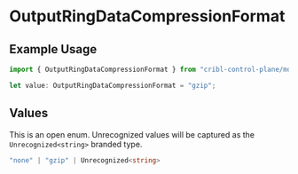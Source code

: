 # OutputRingDataCompressionFormat

## Example Usage

```typescript
import { OutputRingDataCompressionFormat } from "cribl-control-plane/models";

let value: OutputRingDataCompressionFormat = "gzip";
```

## Values

This is an open enum. Unrecognized values will be captured as the `Unrecognized<string>` branded type.

```typescript
"none" | "gzip" | Unrecognized<string>
```